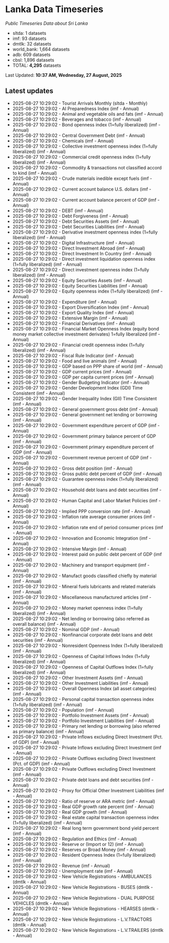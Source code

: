# Lanka Data Timeseries
*Public Timeseries Data about Sri Lanka*

* sltda: 1 datasets
* imf: 93 datasets
* dmtlk: 32 datasets
* world_bank: 1,664 datasets
* adb: 609 datasets
* cbsl: 1,896 datasets
* TOTAL: **4,295** datasets

Last Updated: **10:37 AM, Wednesday, 27 August, 2025**

## Latest updates

* 2025-08-27 10:29:02 - Tourist Arrivals Monthly (sltda - Monthly)
* 2025-08-27 10:29:02 - AI Preparedness Index (imf - Annual)
* 2025-08-27 10:29:02 - Animal and vegetable oils and fats (imf - Annual)
* 2025-08-27 10:29:02 - Beverages and tobacco (imf - Annual)
* 2025-08-27 10:29:02 - Bond openness index (1=fully liberalized) (imf - Annual)
* 2025-08-27 10:29:02 - Central Government Debt (imf - Annual)
* 2025-08-27 10:29:02 - Chemicals (imf - Annual)
* 2025-08-27 10:29:02 - Collective investment openness index (1=fully liberalized) (imf - Annual)
* 2025-08-27 10:29:02 - Commercial credit openness index (1=fully liberalized) (imf - Annual)
* 2025-08-27 10:29:02 - Commodity & transactions not classified accord to kind (imf - Annual)
* 2025-08-27 10:29:02 - Crude materials inedible except fuels (imf - Annual)
* 2025-08-27 10:29:02 - Current account balance U.S. dollars (imf - Annual)
* 2025-08-27 10:29:02 - Current account balance percent of GDP (imf - Annual)
* 2025-08-27 10:29:02 - DEBT (imf - Annual)
* 2025-08-27 10:29:02 - Debt Forgiveness (imf - Annual)
* 2025-08-27 10:29:02 - Debt Securities Assets (imf - Annual)
* 2025-08-27 10:29:02 - Debt Securities Liabilities (imf - Annual)
* 2025-08-27 10:29:02 - Derivative investment openness index (1=fully liberalized) (imf - Annual)
* 2025-08-27 10:29:02 - Digital Infrastructure (imf - Annual)
* 2025-08-27 10:29:02 - Direct Investment Abroad (imf - Annual)
* 2025-08-27 10:29:02 - Direct Investment In Country (imf - Annual)
* 2025-08-27 10:29:02 - Direct investment liquidation openness index (1=fully liberalized) (imf - Annual)
* 2025-08-27 10:29:02 - Direct investment openness index (1=fully liberalized) (imf - Annual)
* 2025-08-27 10:29:02 - Equity Securities Assets (imf - Annual)
* 2025-08-27 10:29:02 - Equity Securities Liabilities (imf - Annual)
* 2025-08-27 10:29:02 - Equity openness index (1=fully liberalized) (imf - Annual)
* 2025-08-27 10:29:02 - Expenditure (imf - Annual)
* 2025-08-27 10:29:02 - Export Diversification Index (imf - Annual)
* 2025-08-27 10:29:02 - Export Quality Index (imf - Annual)
* 2025-08-27 10:29:02 - Extensive Margin (imf - Annual)
* 2025-08-27 10:29:02 - Financial Derivatives (imf - Annual)
* 2025-08-27 10:29:02 - Financial Market Openness Index (equity bond money market collective investment derivates) 1=fully liberalized (imf - Annual)
* 2025-08-27 10:29:02 - Financial credit openness index (1=fully liberalized) (imf - Annual)
* 2025-08-27 10:29:02 - Fiscal Rule Indicator (imf - Annual)
* 2025-08-27 10:29:02 - Food and live animals (imf - Annual)
* 2025-08-27 10:29:02 - GDP based on PPP share of world (imf - Annual)
* 2025-08-27 10:29:02 - GDP current prices (imf - Annual)
* 2025-08-27 10:29:02 - GDP per capita current prices (imf - Annual)
* 2025-08-27 10:29:02 - Gender Budgeting Indicator (imf - Annual)
* 2025-08-27 10:29:02 - Gender Development Index (GDI) Time Consistent (imf - Annual)
* 2025-08-27 10:29:02 - Gender Inequality Index (GII) Time Consistent (imf - Annual)
* 2025-08-27 10:29:02 - General government gross debt (imf - Annual)
* 2025-08-27 10:29:02 - General government net lending or borrowing (imf - Annual)
* 2025-08-27 10:29:02 - Government expenditure percent of GDP (imf - Annual)
* 2025-08-27 10:29:02 - Government primary balance percent of GDP (imf - Annual)
* 2025-08-27 10:29:02 - Government primary expenditure percent of GDP (imf - Annual)
* 2025-08-27 10:29:02 - Government revenue percent of GDP (imf - Annual)
* 2025-08-27 10:29:02 - Gross debt position (imf - Annual)
* 2025-08-27 10:29:02 - Gross public debt percent of GDP (imf - Annual)
* 2025-08-27 10:29:02 - Guarantee openness index (1=fully liberalized) (imf - Annual)
* 2025-08-27 10:29:02 - Household debt loans and debt securities (imf - Annual)
* 2025-08-27 10:29:02 - Human Capital and Labor Market Policies (imf - Annual)
* 2025-08-27 10:29:02 - Implied PPP conversion rate (imf - Annual)
* 2025-08-27 10:29:02 - Inflation rate average consumer prices (imf - Annual)
* 2025-08-27 10:29:02 - Inflation rate end of period consumer prices (imf - Annual)
* 2025-08-27 10:29:02 - Innovation and Economic Integration (imf - Annual)
* 2025-08-27 10:29:02 - Intensive Margin (imf - Annual)
* 2025-08-27 10:29:02 - Interest paid on public debt percent of GDP (imf - Annual)
* 2025-08-27 10:29:02 - Machinery and transport equipment (imf - Annual)
* 2025-08-27 10:29:02 - Manufact goods classified chiefly by material (imf - Annual)
* 2025-08-27 10:29:02 - Mineral fuels lubricants and related materials (imf - Annual)
* 2025-08-27 10:29:02 - Miscellaneous manufactured articles (imf - Annual)
* 2025-08-27 10:29:02 - Money market openness index (1=fully liberalized) (imf - Annual)
* 2025-08-27 10:29:02 - Net lending or borrowing (also referred as overall balance) (imf - Annual)
* 2025-08-27 10:29:02 - Nominal GDP (imf - Annual)
* 2025-08-27 10:29:02 - Nonfinancial corporate debt loans and debt securities (imf - Annual)
* 2025-08-27 10:29:02 - Nonresident Openness Index (1=fully liberalized) (imf - Annual)
* 2025-08-27 10:29:02 - Openness of Capital Inflows Index (1=fully liberalized) (imf - Annual)
* 2025-08-27 10:29:02 - Openness of Capital Outflows Index (1=fully liberalized) (imf - Annual)
* 2025-08-27 10:29:02 - Other Investment Assets (imf - Annual)
* 2025-08-27 10:29:02 - Other Investment Liabilities (imf - Annual)
* 2025-08-27 10:29:02 - Overall Openness Index (all asset categories) (imf - Annual)
* 2025-08-27 10:29:02 - Personal capital transaction openness index (1=fully liberalized) (imf - Annual)
* 2025-08-27 10:29:02 - Population (imf - Annual)
* 2025-08-27 10:29:02 - Portfolio Investment Assets (imf - Annual)
* 2025-08-27 10:29:02 - Portfolio Investment Liabilities (imf - Annual)
* 2025-08-27 10:29:02 - Primary net lending or borrowing (also referred as primary balance) (imf - Annual)
* 2025-08-27 10:29:02 - Private Inflows excluding Direct Investment (Pct. of GDP) (imf - Annual)
* 2025-08-27 10:29:02 - Private Inflows excluding Direct Investment (imf - Annual)
* 2025-08-27 10:29:02 - Private Outflows excluding Direct Investment (Pct. of GDP) (imf - Annual)
* 2025-08-27 10:29:02 - Private Outflows excluding Direct Investment (imf - Annual)
* 2025-08-27 10:29:02 - Private debt loans and debt securities (imf - Annual)
* 2025-08-27 10:29:02 - Proxy for Official Other Investment Liabilities (imf - Annual)
* 2025-08-27 10:29:02 - Ratio of reserve or ARA metric (imf - Annual)
* 2025-08-27 10:29:02 - Real GDP growth rate percent (imf - Annual)
* 2025-08-27 10:29:02 - Real GDP growth (imf - Annual)
* 2025-08-27 10:29:02 - Real estate capital transaction openness index (1=fully liberalized) (imf - Annual)
* 2025-08-27 10:29:02 - Real long term government bond yield percent (imf - Annual)
* 2025-08-27 10:29:02 - Regulation and Ethics (imf - Annual)
* 2025-08-27 10:29:02 - Reserve or (Import or 12) (imf - Annual)
* 2025-08-27 10:29:02 - Reserves or Broad Money (imf - Annual)
* 2025-08-27 10:29:02 - Resident Openness Index (1=fully liberalized) (imf - Annual)
* 2025-08-27 10:29:02 - Revenue (imf - Annual)
* 2025-08-27 10:29:02 - Unemployment rate (imf - Annual)
* 2025-08-27 10:29:02 - New Vehicle Registrations - AMBULANCES (dmtlk - Annual)
* 2025-08-27 10:29:02 - New Vehicle Registrations - BUSES (dmtlk - Annual)
* 2025-08-27 10:29:02 - New Vehicle Registrations - DUAL PURPOSE VEHICLES (dmtlk - Annual)
* 2025-08-27 10:29:02 - New Vehicle Registrations - HEARSES (dmtlk - Annual)
* 2025-08-27 10:29:02 - New Vehicle Registrations - L.V.TRACTORS (dmtlk - Annual)
* 2025-08-27 10:29:02 - New Vehicle Registrations - L.V.TRAILERS (dmtlk - Annual)